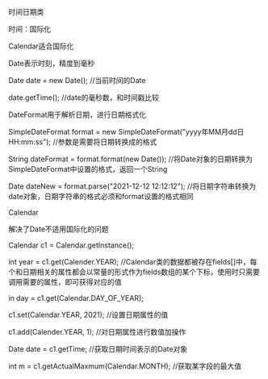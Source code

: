 时间日期类

时间：国际化

Calendar适合国际化

Date表示时刻，精度到毫秒



Date date = new Date(); //当前时间的Date

date.getTime(); //date的毫秒数，和时间戳比较



DateFormat用于解析日期，进行日期格式化

SimpleDateFormat format = new SimpleDateFormat("yyyy年MM月dd日 HH:mm:ss"); //参数是需要将日期转换成的格式

String dateFormat = format.format(new Date()); //将Date对象的日期转换为SimpleDateFormat中设置的格式，返回一个String

Date dateNew = format.parse("2021-12-12 12:12:12"); //将日期字符串转换为date对象，日期字符串的格式必须和format设置的格式相同



Calendar

解决了Date不适用国际化的问题

Calendar c1 = Calendar.getInstance();

int year = c1.get(Calender.YEAR); //Calendar类的数据都被存在fields[]中，每个和日期相关的属性都会以常量的形式作为fields数组的某个下标，使用时只需要调用需要的属性，即可获得对应的值

in day = c1.get(Calendar.DAY_OF_YEAR);

c1.set(Calendar.YEAR, 2021); //设置日期属性的值



c1.add(Calender.YEAR, 1); //对日期属性进行数值加操作



Date date = c1.getTime;  //获取日期时间表示的Date对象



int m = c1.getActualMaxmum(Calendar.MONTH); //获取某字段的最大值